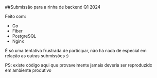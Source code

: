 ##Submissão para a rinha de backend Q1 2024


Feito com:
- Go
- Fiber
- PostgreSQL
- Nginx


É só uma tentativa frustrada de participar, não há nada de especial em relação as outras submissões :)

PS: existe código aqui que provavelmente jamais deveria ser reproduzido em ambiente produtivo